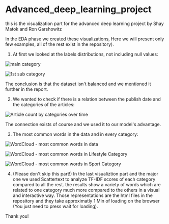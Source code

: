# Advanced_deep_learning_project
this is the visualization part for the advanced deep learning project by Shay Matok and Ron Garshowitz

In the EDA phase we created these visualizations, Here we will present only few examples, all of the rest exist in the repository).

1. At first we looked at the labels distributions, not including null values:
  
![main category](https://github.com/Rgarshowitz/Advanced_deep_learning_project/assets/95139813/d660ab15-e453-4af9-80ee-c779de448572)

![1st sub category](https://github.com/Rgarshowitz/Advanced_deep_learning_project/assets/95139813/a84b5a7b-8626-4c8b-9e97-062444fc4e1c)

The conclusion is that the dataset isn't balanced and we mentioned it further in the report.

2. We wanted to check if there is a relation between the publish date and the categories of the articles:

![Article count by categories over time](https://github.com/Rgarshowitz/Advanced_deep_learning_project/assets/95139813/6d484c35-ec00-47b3-b046-ae602211704e)

The connection exists of course and we used it to our model's advantage.

3. The most common words in the data and in every category:

![WordCloud - most common words in data](https://github.com/Rgarshowitz/Advanced_deep_learning_project/assets/95139813/e371bc07-0f3a-420e-8ef1-eebbe0722148)

![WordCloud - most common words in Lifestyle Category](https://github.com/Rgarshowitz/Advanced_deep_learning_project/assets/95139813/ebfdd937-36b9-48c4-a345-27857d202606)

![WordCloud - most common words in Sport Category](https://github.com/Rgarshowitz/Advanced_deep_learning_project/assets/95139813/b41ffb60-01fe-4b2d-a3d3-02e323f303c4)

4. (Please don't skip this part!)
In the last visualiztion part and the major one we used Scattertext to analyze TF-IDF scores of each category compared to all the rest. the results show a variety of words which are related to one category much more compared to the others in a visual and interactive way. Those representations are the html files in the repository and they take approximatly 1 Min of loading on the browser (You just need to press wait for loading).

Thank you!
